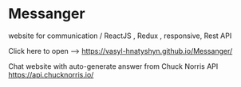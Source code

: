 # Messanger

website for communication / ReactJS , Redux , responsive, Rest API

Click here to open --> https://vasyl-hnatyshyn.github.io/Messanger/

Chat website with auto-generate answer from Chuck Norris API https://api.chucknorris.io/
